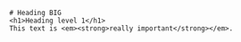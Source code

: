 	# Heading BIG
    <h1>Heading level 1</h1>
    This text is <em><strong>really important</strong></em>.